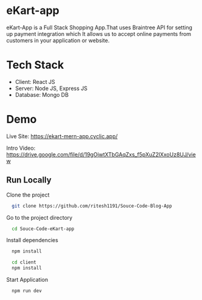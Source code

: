 # eKart-app

eKart-App is a Full Stack Shopping App.That uses Braintree API for setting up payment integration which It allows us to accept online payments from customers in your application or website.

# Tech Stack
- Client: React JS
- Server: Node JS, Express JS
- Database: Mongo DB

# Demo
Live Site: https://ekart-mern-app.cyclic.app/

Intro Video: https://drive.google.com/file/d/19gOjwtXTbGAqZxs_f5pXuZ2lXxoUz8UJ/view

## Run Locally

Clone the project

```bash
  git clone https://github.com/ritesh1191/Souce-Code-Blog-App
```

Go to the project directory

```bash
  cd Souce-Code-eKart-app
```

Install dependencies

```bash
  npm install
```

```bash
  cd client
  npm install
```

Start Application

```bash
  npm run dev
```
